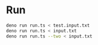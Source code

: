 # Run

```sh
deno run run.ts < test.input.txt
deno run run.ts < input.txt
deno run run.ts --two < input.txt
```
